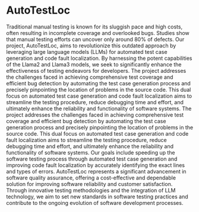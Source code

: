# AutoTestLoc
Traditional manual testing is known for its sluggish pace and high costs, often resulting in 
incomplete coverage and overlooked bugs. Studies show that manual testing efforts can uncover 
only around 80% of defects. Our project, AutoTestLoc, aims to revolutionize this outdated 
approach by leveraging large language models (LLMs) for automated test case generation and 
code fault localization. By harnessing the potent capabilities of the Llama2 and Llama3 models, 
we seek to significantly enhance the effectiveness of testing endeavors for developers. The project 
addresses the challenges faced in achieving comprehensive test coverage and efficient bug 
detection by automating the test case generation process and precisely pinpointing the location of 
problems in the source code. This dual focus on automated test case generation and code fault 
localization aims to streamline the testing procedure, reduce debugging time and effort, and 
ultimately enhance the reliability and functionality of software systems. The project addresses the 
challenges faced in achieving comprehensive test coverage and efficient bug detection by 
automating the test case generation process and precisely pinpointing the location of problems in 
the source code. This dual focus on automated test case generation and code fault localization aims 
to streamline the testing procedure, reduce debugging time and effort, and ultimately enhance the 
reliability and functionality of software systems. Our goals include speeding up the software 
testing process through automated test case generation and improving code fault localization by 
accurately identifying the exact lines and types of errors. AutoTestLoc represents a significant 
advancement in software quality assurance, offering a cost-effective and dependable solution for 
improving software reliability and customer satisfaction. Through innovative testing 
methodologies and the integration of LLM technology, we aim to set new standards in software 
testing practices and contribute to the ongoing evolution of software development processes. 
